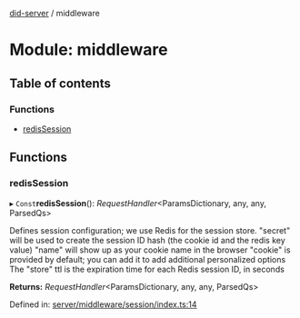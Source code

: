 [did-server](../README.md) / middleware

# Module: middleware

## Table of contents

### Functions

- [redisSession](middleware.md#redissession)

## Functions

### redisSession

▸ `Const`**redisSession**(): *RequestHandler*<ParamsDictionary, any, any, ParsedQs\>

Defines session configuration; we use Redis for the session store.
"secret" will be used to create the session ID hash (the cookie id and the redis key value)
"name" will show up as your cookie name in the browser
"cookie" is provided by default; you can add it to add additional personalized options
The "store" ttl is the expiration time for each Redis session ID, in seconds

**Returns:** *RequestHandler*<ParamsDictionary, any, any, ParsedQs\>

Defined in: [server/middleware/session/index.ts:14](https://github.com/Puzzlepart/did/blob/846b6048/server/middleware/session/index.ts#L14)

